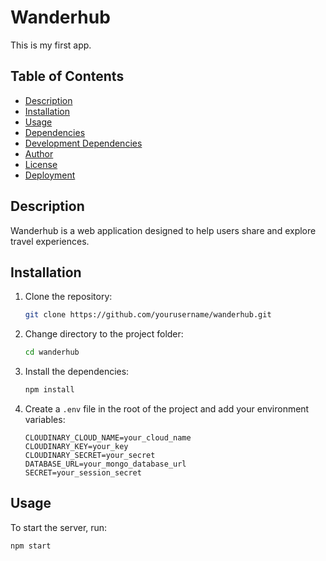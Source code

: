 # Wanderhub

This is my first app.

## Table of Contents

- [Description](#description)
- [Installation](#installation)
- [Usage](#usage)
- [Dependencies](#dependencies)
- [Development Dependencies](#development-dependencies)
- [Author](#author)
- [License](#license)
- [Deployment](#deployment)

## Description

Wanderhub is a web application designed to help users share and explore travel experiences.

## Installation

1. Clone the repository:
    ```sh
    git clone https://github.com/yourusername/wanderhub.git
    ```
2. Change directory to the project folder:
    ```sh
    cd wanderhub
    ```
3. Install the dependencies:
    ```sh
    npm install
    ```
4. Create a `.env` file in the root of the project and add your environment variables:
    ```env
    CLOUDINARY_CLOUD_NAME=your_cloud_name
    CLOUDINARY_KEY=your_key
    CLOUDINARY_SECRET=your_secret
    DATABASE_URL=your_mongo_database_url
    SECRET=your_session_secret
    ```

## Usage

To start the server, run:
```sh
npm start
